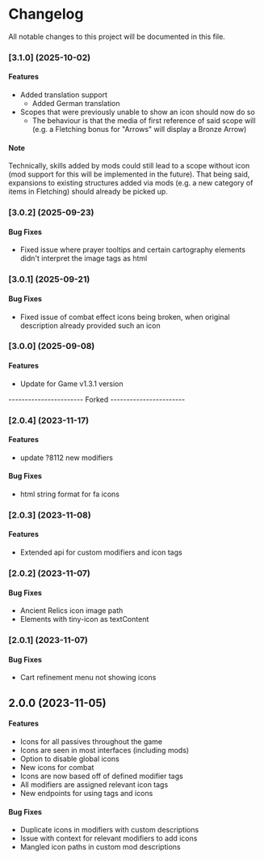 # Changelog

All notable changes to this project will be documented in this file.

### [3.1.0] (2025-10-02)

#### Features
* Added translation support
  * Added German translation
* Scopes that were previously unable to show an icon should now do so
  * The behaviour is that the media of first reference of said scope will (e.g. a Fletching bonus for "Arrows" will display a Bronze Arrow)

#### Note

Technically, skills added by mods could still lead to a scope without icon (mod support for this will be implemented in the future). That being said, expansions to existing structures added via mods (e.g. a new category of items in Fletching) should already be picked up.

### [3.0.2] (2025-09-23)

#### Bug Fixes
* Fixed issue where prayer tooltips and certain cartography elements didn't interpret the image tags as html

### [3.0.1] (2025-09-21)

#### Bug Fixes
* Fixed issue of combat effect icons being broken, when original description already provided such an icon

### [3.0.0] (2025-09-08)

#### Features
* Update for Game v1.3.1 version

----------------------- Forked -----------------------

### [2.0.4] (2023-11-17)

#### Features
* update ?8112 new modifiers 


#### Bug Fixes
* html string format for fa icons 

### [2.0.3] (2023-11-08)

#### Features
- Extended api for custom modifiers and icon tags 

### [2.0.2] (2023-11-07)

#### Bug Fixes
- Ancient Relics icon image path 
- Elements with tiny-icon as textContent 

### [2.0.1] (2023-11-07)

#### Bug Fixes
- Cart refinement menu not showing icons 

## 2.0.0 (2023-11-05)

#### Features
- Icons for all passives throughout the game 
- Icons are seen in most interfaces (including mods)
- Option to disable global icons
- New icons for combat 
- Icons are now based off of defined modifier tags 
- All modifiers are assigned relevant icon tags 
- New endpoints for using tags and icons 

#### Bug Fixes
- Duplicate icons in modifiers with custom descriptions 
- Issue with context for relevant modifiers to add icons 
- Mangled icon paths in custom mod descriptions 
